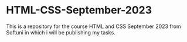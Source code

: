 # HTML-CSS-September-2023
This is a repository for the course HTML and CSS September 2023 from Softuni in which i will be publishing my tasks.

